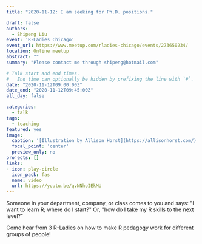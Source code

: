 ```yaml
---
title: "2020-11-12: I am seeking for Ph.D. positions."

draft: false
authors: 
  - Shipeng Liu
event: 'R-Ladies Chicago'
event_url: https://www.meetup.com/rladies-chicago/events/273650234/
location: Online meetup
abstract: ""
summary: "Please contact me through shipeng@hotmail.com"

# Talk start and end times.
#   End time can optionally be hidden by prefixing the line with `#`.
date: "2020-11-12T09:00:00Z"
date_end: "2020-11-12T09:45:00Z"
all_day: false

categories:
  - talk
tags:
  - teaching
featured: yes
image:
  caption: '[Illustration by Allison Horst](https://allisonhorst.com/)'
  focal_point: 'center'
  preview_only: no
projects: []
links:
- icon: play-circle
  icon_pack: fas
  name: video
  url: https://youtu.be/qvNNhoIEkMU
---
```


Someone in your department, company, or class comes to you and says: "I want to learn R; where do I start?" Or, "how do I take my R skills to the next level?"

Come hear from 3 R-Ladies on how to make R pedagogy work for different groups of people!
